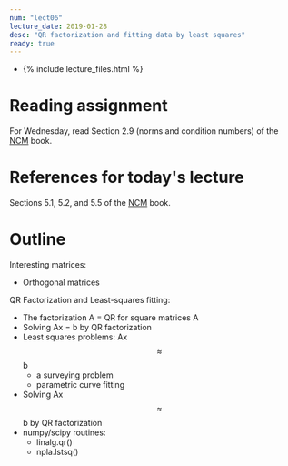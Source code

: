 ```yaml
---
num: "lect06"
lecture_date: 2019-01-28
desc: "QR factorization and fitting data by least squares"
ready: true
---
```


* {% include lecture_files.html %}

# Reading assignment

For Wednesday, read Section 2.9 (norms and condition numbers) of the
[NCM](http://www.cs.ucsb.edu/~gilbert/cs111/chapters/) book.

# References for today's lecture

Sections 5.1, 5.2, and 5.5 of the
[NCM](http://www.cs.ucsb.edu/~gilbert/cs111/chapters/) book.

# Outline

Interesting matrices:

   - Orthogonal matrices

QR Factorization and Least-squares fitting:

   - The factorization A = QR for square matrices A
   - Solving Ax = b by QR factorization
   - Least squares problems: Ax $$\approx$$ b
     - a surveying problem
     - parametric curve fitting
   - Solving Ax $$\approx$$ b by QR factorization
   - numpy/scipy routines:
     - linalg.qr()
     - npla.lstsq()


